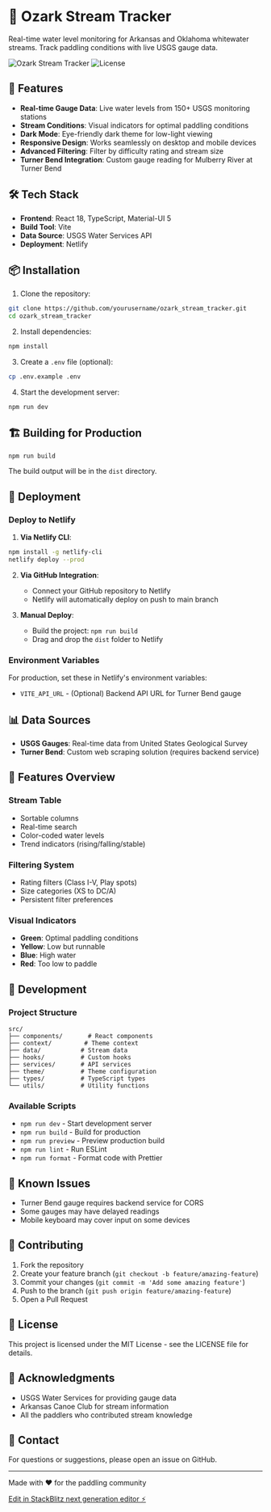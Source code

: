 # 🌊 Ozark Stream Tracker

Real-time water level monitoring for Arkansas and Oklahoma whitewater streams. Track paddling conditions with live USGS gauge data.

![Ozark Stream Tracker](https://img.shields.io/badge/version-1.0.0-blue.svg)
![License](https://img.shields.io/badge/license-MIT-green.svg)

## 🚀 Features

- **Real-time Gauge Data**: Live water levels from 150+ USGS monitoring stations
- **Stream Conditions**: Visual indicators for optimal paddling conditions
- **Dark Mode**: Eye-friendly dark theme for low-light viewing
- **Responsive Design**: Works seamlessly on desktop and mobile devices
- **Advanced Filtering**: Filter by difficulty rating and stream size
- **Turner Bend Integration**: Custom gauge reading for Mulberry River at Turner Bend

## 🛠️ Tech Stack

- **Frontend**: React 18, TypeScript, Material-UI 5
- **Build Tool**: Vite
- **Data Source**: USGS Water Services API
- **Deployment**: Netlify

## 📦 Installation

1. Clone the repository:
```bash
git clone https://github.com/yourusername/ozark_stream_tracker.git
cd ozark_stream_tracker
```

2. Install dependencies:
```bash
npm install
```

3. Create a `.env` file (optional):
```bash
cp .env.example .env
```

4. Start the development server:
```bash
npm run dev
```

## 🏗️ Building for Production

```bash
npm run build
```

The build output will be in the `dist` directory.

## 🚀 Deployment

### Deploy to Netlify

1. **Via Netlify CLI**:
```bash
npm install -g netlify-cli
netlify deploy --prod
```

2. **Via GitHub Integration**:
   - Connect your GitHub repository to Netlify
   - Netlify will automatically deploy on push to main branch

3. **Manual Deploy**:
   - Build the project: `npm run build`
   - Drag and drop the `dist` folder to Netlify

### Environment Variables

For production, set these in Netlify's environment variables:

- `VITE_API_URL` - (Optional) Backend API URL for Turner Bend gauge

## 📊 Data Sources

- **USGS Gauges**: Real-time data from United States Geological Survey
- **Turner Bend**: Custom web scraping solution (requires backend service)

## 🎨 Features Overview

### Stream Table
- Sortable columns
- Real-time search
- Color-coded water levels
- Trend indicators (rising/falling/stable)

### Filtering System
- Rating filters (Class I-V, Play spots)
- Size categories (XS to DC/A)
- Persistent filter preferences

### Visual Indicators
- **Green**: Optimal paddling conditions
- **Yellow**: Low but runnable
- **Blue**: High water
- **Red**: Too low to paddle

## 🔧 Development

### Project Structure
```
src/
├── components/       # React components
├── context/         # Theme context
├── data/           # Stream data
├── hooks/          # Custom hooks
├── services/       # API services
├── theme/          # Theme configuration
├── types/          # TypeScript types
└── utils/          # Utility functions
```

### Available Scripts

- `npm run dev` - Start development server
- `npm run build` - Build for production
- `npm run preview` - Preview production build
- `npm run lint` - Run ESLint
- `npm run format` - Format code with Prettier

## 🐛 Known Issues

- Turner Bend gauge requires backend service for CORS
- Some gauges may have delayed readings
- Mobile keyboard may cover input on some devices

## 🤝 Contributing

1. Fork the repository
2. Create your feature branch (`git checkout -b feature/amazing-feature`)
3. Commit your changes (`git commit -m 'Add some amazing feature'`)
4. Push to the branch (`git push origin feature/amazing-feature`)
5. Open a Pull Request

## 📝 License

This project is licensed under the MIT License - see the LICENSE file for details.

## 🙏 Acknowledgments

- USGS Water Services for providing gauge data
- Arkansas Canoe Club for stream information
- All the paddlers who contributed stream knowledge

## 📧 Contact

For questions or suggestions, please open an issue on GitHub.

---

Made with ❤️ for the paddling community

[Edit in StackBlitz next generation editor ⚡️](https://stackblitz.com/~/github.com/Digitally-Challenged/ozark_stream_tracker)
